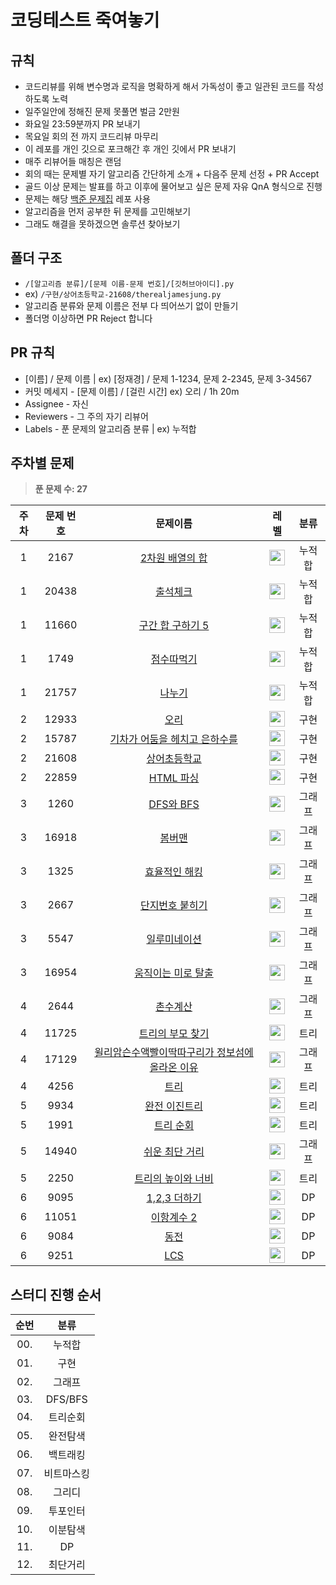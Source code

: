 # 코딩테스트 죽여놓기

## 규칙

- 코드리뷰를 위해 변수명과 로직을 명확하게 해서 가독성이 좋고 일관된 코드를 작성하도록 노력
- 일주일안에 정해진 문제 못풀면 벌금 2만원
- 화요일 23:59분까지 PR 보내기
- 목요일 회의 전 까지 코드리뷰 마무리
- 이 레포를 개인 깃으로 포크해간 후 개인 깃에서 PR 보내기
- 매주 리뷰어들 매칭은 랜덤
- 회의 때는 문제별 자기 알고리즘 간단하게 소개 + 다음주 문제 선정 + PR Accept
- 골드 이상 문제는 발표를 하고 이후에 물어보고 싶은 문제 자유 QnA 형식으로 진행
- 문제는 해당 [백준 문제집](https://github.com/tony9402/baekjoon) 레포 사용
- 알고리즘을 먼저 공부한 뒤 문제를 고민해보기
- 그래도 해결을 못하겠으면 솔루션 찾아보기

## 폴더 구조

- `/[알고리즘 분류]/[문제 이름-문제 번호]/[깃허브아이디].py`
- ex) `/구현/상어초등학교-21608/therealjamesjung.py`
- 알고리즘 분류와 문제 이름은 전부 다 띄어쓰기 없이 만들기
- 폴더명 이상하면 PR Reject 합니다

## PR 규칙

- [이름] / 문제 이름 | ex) [정재경] / 문제 1-1234, 문제 2-2345, 문제 3-34567
- 커밋 메세지 - [문제 이름] / [걸린 시간] ex) 오리 / 1h 20m
- Assignee - 자신
- Reviewers - 그 주의 자기 리뷰어
- Labels - 푼 문제의 알고리즘 분류 | ex) 누적합

## 주차별 문제

> **푼 문제 수: 27**

|주차|문제 번호|문제이름|레벨|분류|
|:-:|:-:|:-:|:-:|:-:|
|1|2167|[2차원 배열의 합](https://www.acmicpc.net/problem/2167)|<img height="25px" width="25px" src="https://static.solved.ac/tier_small/6.svg"/>|누적합|
|1|20438|[출석체크](https://www.acmicpc.net/problem/20438)|<img height="25px" width="25px" src="https://static.solved.ac/tier_small/9.svg"/>|누적합|
|1|11660|[구간 합 구하기 5](https://www.acmicpc.net/problem/11660)|<img height="25px" width="25px" src="https://static.solved.ac/tier_small/10.svg"/>|누적합|
|1|1749|[점수따먹기](https://www.acmicpc.net/problem/1749)|<img height="25px" width="25px" src="https://static.solved.ac/tier_small/12.svg"/>|누적합|
|1|21757|[나누기](https://www.acmicpc.net/problem/21757)|<img height="25px" width="25px" src="https://static.solved.ac/tier_small/14.svg"/>|누적합|
|2|12933|[오리](https://www.acmicpc.net/problem/12933)|<img height="25px" width="25px" src="https://static.solved.ac/tier_small/8.svg"/>|구현|
|2|15787|[기차가 어둠을 헤치고 은하수를](https://www.acmicpc.net/problem/15787)|<img height="25px" width="25px" src="https://static.solved.ac/tier_small/9.svg"/>|구현|
|2|21608|[상어초등학교](https://www.acmicpc.net/problem/21608)|<img height="25px" width="25px" src="https://static.solved.ac/tier_small/11.svg"/>|구현|
|2|22859|[HTML 파싱](https://www.acmicpc.net/problem/22859)|<img height="25px" width="25px" src="https://static.solved.ac/tier_small/13.svg"/>|구현|
|3|1260|[DFS와 BFS](https://www.acmicpc.net/problem/1260)|<img height="25px" width="25px" src="https://static.solved.ac/tier_small/9.svg"/>|그래프|
|3|16918|[봄버맨](https://www.acmicpc.net/problem/16918)|<img height="25px" width="25px" src="https://static.solved.ac/tier_small/10.svg"/>|그래프|
|3|1325|[효율적인 해킹](https://www.acmicpc.net/problem/1325)|<img height="25px" width="25px" src="https://static.solved.ac/tier_small/10.svg"/>|그래프|
|3|2667|[단지번호 붙히기](https://www.acmicpc.net/problem/2667)|<img height="25px" width="25px" src="https://static.solved.ac/tier_small/10.svg"/>|그래프|
|3|5547|[일루미네이션](https://www.acmicpc.net/problem/5547)|<img height="25px" width="25px" src="https://static.solved.ac/tier_small/11.svg"/>|그래프|
|3|16954|[움직이는 미로 탈출](https://www.acmicpc.net/problem/16954)|<img height="25px" width="25px" src="https://static.solved.ac/tier_small/13.svg"/>|그래프|
|4|2644|[촌수계산](https://www.acmicpc.net/problem/2644)|<img height="25px" width="25px" src="https://static.solved.ac/tier_small/9.svg"/>|그래프|
|4|11725|[트리의 부모 찾기](https://www.acmicpc.net/problem/11725)|<img height="25px" width="25px" src="https://static.solved.ac/tier_small/9.svg"/>|트리|
|4|17129|[윌리암슨수액빨이딱따구리가 정보섬에 올라온 이유](https://www.acmicpc.net/problem/17129)|<img height="25px" width="25px" src="https://static.solved.ac/tier_small/10.svg"/>|그래프|
|4|4256|[트리](https://www.acmicpc.net/problem/4256)|<img height="25px" width="25px" src="https://static.solved.ac/tier_small/14.svg"/>|트리|
|5|9934|[완전 이진트리](https://www.acmicpc.net/problem/9934)|<img height="25px" width="25px" src="https://static.solved.ac/tier_small/10.svg"/>|트리|
|5|1991|[트리 순회](https://www.acmicpc.net/problem/1991)|<img height="25px" width="25px" src="https://static.solved.ac/tier_small/10.svg"/>|트리|
|5|14940|[쉬운 최단 거리](https://www.acmicpc.net/problem/14940)|<img height="25px" width="25px" src="https://static.solved.ac/tier_small/10.svg"/>|그래프|
|5|2250|[트리의 높이와 너비](https://www.acmicpc.net/problem/2250)|<img height="25px" width="25px" src="https://static.solved.ac/tier_small/14.svg"/>|트리|
|6|9095|[1,2,3 더하기](https://www.acmicpc.net/problem/9095)|<img height="25px" width="25px" src="https://static.solved.ac/tier_small/8.svg"/>|DP|
|6|11051|[이항계수 2](https://www.acmicpc.net/problem/11051)|<img height="25px" width="25px" src="https://static.solved.ac/tier_small/9.svg"/>|DP|
|6|9084|[동전](https://www.acmicpc.net/problem/9084)|<img height="25px" width="25px" src="https://static.solved.ac/tier_small/11.svg"/>|DP|
|6|9251|[LCS](https://www.acmicpc.net/problem/9251)|<img height="25px" width="25px" src="https://static.solved.ac/tier_small/11.svg"/>|DP|

   

## 스터디 진행 순서

|순번|분류|
|:-:|:-:|
|00.|누적합|
|01.|구현|
|02.|그래프|
|03.|DFS/BFS|
|04.|트리순회|
|05.|완전탐색|
|06.|백트래킹|
|07.|비트마스킹|
|08.|그리디|
|09.|투포인터|
|10.|이분탐색|
|11.|DP|
|12.|최단거리|
